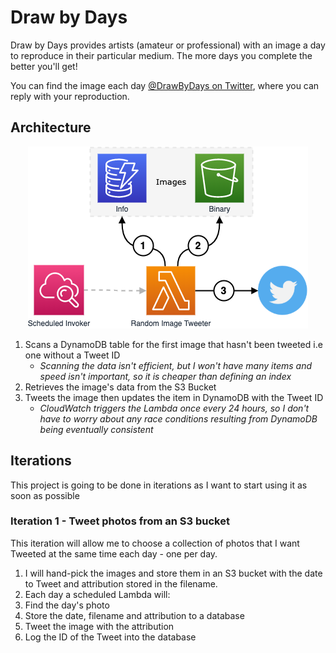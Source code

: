 # Draw by Days

Draw by Days provides artists (amateur or professional) with an image a day to reproduce in their particular medium. The
more days you complete the better you'll get!

You can find the image each day [@DrawByDays on Twitter](https://twitter.com/DrawByDays), where you can reply with
your reproduction.

## Architecture

<p align="center">
  <img src="docs/architecture.png">
</p>

1. Scans a DynamoDB table for the first image that hasn't been tweeted i.e one without a Tweet ID
    * *Scanning the data isn't efficient, but I won't have many items and speed isn't important, so it is cheaper than defining an index*
2. Retrieves the image's data from the S3 Bucket
3. Tweets the image then updates the item in DynamoDB with the Tweet ID
    * *CloudWatch triggers the Lambda once every 24 hours, so I don't have to worry about any race conditions resulting from DynamoDB being eventually consistent*

## Iterations

This project is going to be done in iterations as I want to start using it as soon as possible

### Iteration 1 - Tweet photos from an S3 bucket

This iteration will allow me to choose a collection of photos that I want Tweeted at the same time each day - one per day.

1. I will hand-pick the images and store them in an S3 bucket with the date to Tweet and attribution stored in the filename.
2. Each day a scheduled Lambda will:
  1. Find the day's photo
  2. Store the date, filename and attribution to a database
  3. Tweet the image with the attribution
  4. Log the ID of the Tweet into the database

